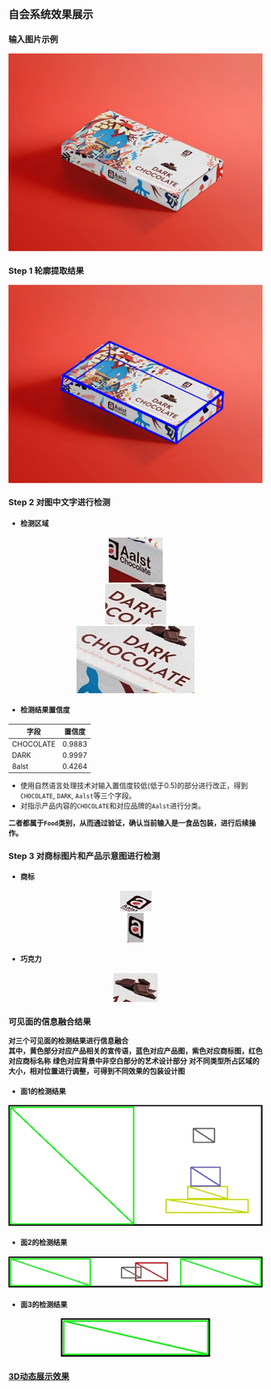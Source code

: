 
## 自会系统效果展示

### 输入图片示例

<div align=center><img src="1.jpeg" ></div>

### Step 1 轮廓提取结果
<div align=center><img src="edges.jpg" ></div>

### Step 2 对图中文字进行检测

* #### 检测区域

<div align=center><img src="Aalst.jpg" ></div>
<div align=center><img src="DARK.jpg" ></div>
<div align=center><img src="CHOCOLATE.jpg" ></div>

* #### 检测结果置信度

|  字段   | 置信度  |
|  ----  | ----  |
| CHOCOLATE  | 0.9883 |
| DARK  | 0.9997 |
|8alst| 0.4264 |

* 使用自然语言处理技术对输入置信度较低(低于0.5)的部分进行改正，得到`CHOCOLATE`, `DARK`, `Aalst`等三个字段。
* 对指示产品内容的`CHOCOLATE`和对应品牌的`Aalst`进行分类。

**二者都属于`Food`类别，从而通过验证，确认当前输入是一食品包装，进行后续操作。**


### Step 3 对商标图片和产品示意图进行检测

* #### 商标
<div align=center><img src="logo_0.jpg" ></div>
<div align=center><img src="logo_1.jpg" ></div>

  
* #### 巧克力
<div align=center><img src="content.jpg" ></div>

### 可见面的信息融合结果
  
**对三个可见面的检测结果进行信息融合**  
**其中，黄色部分对应产品相关的宣传语，蓝色对应产品图，紫色对应商标图，红色对应商标名称**
**绿色对应背景中非空白部分的艺术设计部分**
**对不同类型所占区域的大小，相对位置进行调整，可得到不同效果的包装设计图**

* #### 面1的检测结果
<div align=center><img src="region0.jpg" ></div>

* #### 面2的检测结果
<div align=center><img src="region1.jpg" ></div>


* #### 面3的检测结果
<div align=center><img src="region2.jpg" ></div>


### [3D动态展示效果](https://foreverruri.github.io/zihui_dynamic_display/)

